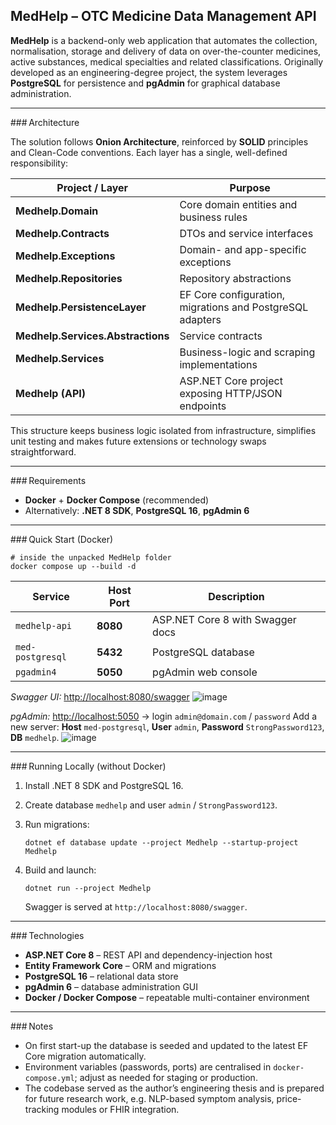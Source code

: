 ## MedHelp – OTC Medicine Data Management API

**MedHelp** is a backend-only web application that automates the collection, normalisation, storage and delivery of data on over-the-counter medicines, active substances, medical specialties and related classifications.
Originally developed as an engineering-degree project, the system leverages **PostgreSQL** for persistence and **pgAdmin** for graphical database administration.

---

\### Architecture

The solution follows **Onion Architecture**, reinforced by **SOLID** principles and Clean-Code conventions. Each layer has a single, well-defined responsibility:

| Project / Layer                   | Purpose                                                   |
| --------------------------------- | --------------------------------------------------------- |
| **Medhelp.Domain**                | Core domain entities and business rules                   |
| **Medhelp.Contracts**             | DTOs and service interfaces                               |
| **Medhelp.Exceptions**            | Domain- and app-specific exceptions                       |
| **Medhelp.Repositories**          | Repository abstractions                                   |
| **Medhelp.PersistenceLayer**      | EF Core configuration, migrations and PostgreSQL adapters |
| **Medhelp.Services.Abstractions** | Service contracts                                         |
| **Medhelp.Services**              | Business-logic and scraping implementations               |
| **Medhelp (API)**                 | ASP.NET Core project exposing HTTP/JSON endpoints         |

This structure keeps business logic isolated from infrastructure, simplifies unit testing and makes future extensions or technology swaps straightforward.

---

\### Requirements

* **Docker** + **Docker Compose** (recommended)
* Alternatively: **.NET 8 SDK**, **PostgreSQL 16**, **pgAdmin 6**

---

\### Quick Start (Docker)

```
# inside the unpacked MedHelp folder
docker compose up --build -d
```

| Service          | Host Port | Description                      |
| ---------------- | --------- | -------------------------------- |
| `medhelp-api`    | **8080**  | ASP.NET Core 8 with Swagger docs |
| `med-postgresql` | **5432**  | PostgreSQL database              |
| `pgadmin4`       | **5050**  | pgAdmin web console              |

*Swagger UI:* [http://localhost:8080/swagger](http://localhost:8080/swagger)
![image](https://github.com/user-attachments/assets/c53ce8bf-fe98-4522-b0ed-690176f08f6c)

*pgAdmin:* [http://localhost:5050](http://localhost:5050)  →  login `admin@domain.com` / `password`
Add a new server: **Host** `med-postgresql`, **User** `admin`, **Password** `StrongPassword123`, **DB** `medhelp`.
![image](https://github.com/user-attachments/assets/9151f83c-0008-4868-b683-9b799c59b298)


---

\### Running Locally (without Docker)

1. Install .NET 8 SDK and PostgreSQL 16.
2. Create database `medhelp` and user `admin` / `StrongPassword123`.
3. Run migrations:

   ```
   dotnet ef database update --project Medhelp --startup-project Medhelp
   ```
4. Build and launch:

   ```
   dotnet run --project Medhelp
   ```

   Swagger is served at `http://localhost:8080/swagger`.

---

\### Technologies

* **ASP.NET Core 8** – REST API and dependency-injection host
* **Entity Framework Core** – ORM and migrations
* **PostgreSQL 16** – relational data store
* **pgAdmin 6** – database administration GUI
* **Docker / Docker Compose** – repeatable multi-container environment

---

\### Notes

* On first start-up the database is seeded and updated to the latest EF Core migration automatically.
* Environment variables (passwords, ports) are centralised in `docker-compose.yml`; adjust as needed for staging or production.
* The codebase served as the author’s engineering thesis and is prepared for future research work, e.g. NLP-based symptom analysis, price-tracking modules or FHIR integration.
